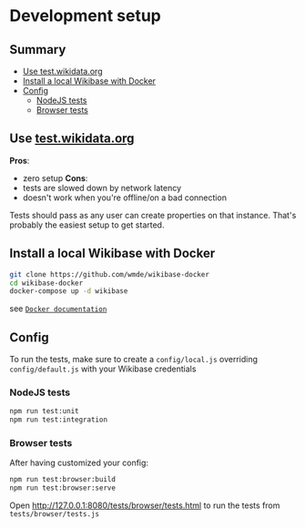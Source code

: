 # Development setup

## Summary

<!-- START doctoc generated TOC please keep comment here to allow auto update -->
<!-- DON'T EDIT THIS SECTION, INSTEAD RE-RUN doctoc TO UPDATE -->


- [Use test.wikidata.org](#use-testwikidataorg)
- [Install a local Wikibase with Docker](#install-a-local-wikibase-with-docker)
- [Config](#config)
  - [NodeJS tests](#nodejs-tests)
  - [Browser tests](#browser-tests)

<!-- END doctoc generated TOC please keep comment here to allow auto update -->

## Use [test.wikidata.org](https://test.wikidata.org)

**Pros**:
  * zero setup
**Cons**:
  * tests are slowed down by network latency
  * doesn't work when you're offline/on a bad connection

Tests should pass as any user can create properties on that instance. That's probably the easiest setup to get started.

## Install a local Wikibase with Docker

```sh
git clone https://github.com/wmde/wikibase-docker
cd wikibase-docker
docker-compose up -d wikibase
```

see [`Docker documentation`](https://docs.docker.com/compose/install/)

## Config

To run the tests, make sure to create a `config/local.js` overriding `config/default.js` with your Wikibase credentials

### NodeJS tests
```sh
npm run test:unit
npm run test:integration
```

### Browser tests

After having customized your config:
```sh
npm run test:browser:build
npm run test:browser:serve
```
Open http://127.0.0.1:8080/tests/browser/tests.html to run the tests from `tests/browser/tests.js`
